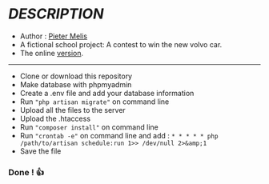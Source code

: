 # *DESCRIPTION*
- Author : [Pieter Melis ](https://github.com/PieterMelis "Title")
- A fictional school project: A contest to win the new volvo car.
- The online [version][id]. 

___

- Clone or download this repository
- Make database with phpmyadmin
- Create a .env file and add your database information
- Run `` "php artisan migrate" `` on command line
- Upload all the files to the server
- Upload the .htaccess 
- Run `` "composer install" `` on command line
- Run `` "crontab -e" `` on command line and add : ``* * * * * php /path/to/artisan schedule:run 1>> /dev/null 2>&amp;1 ``
- Save the file

### Done ! :+1:





[id]: https://volvo.pietermelis.be/  "Title"
